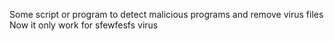 Some script or program to detect malicious programs and remove virus files
Now it only work for sfewfesfs virus
